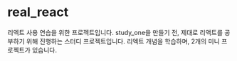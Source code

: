 # real_react

리엑트 사용 연습을 위한 프로젝트입니다. study_one을 만들기 전, 제대로 리액트를 공부하기 위해 진행하는 스터디 프로젝트입니다.
리엑트 개념을 학습하며, 2개의 미니 프로젝트가 있습니다.
